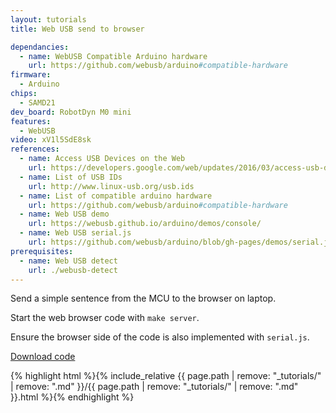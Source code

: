 ```yaml
---
layout: tutorials
title: Web USB send to browser

dependancies:
  - name: WebUSB Compatible Arduino hardware
    url: https://github.com/webusb/arduino#compatible-hardware
firmware:
  - Arduino
chips:
  - SAMD21
dev_board: RobotDyn M0 mini
features:
  - WebUSB
video: xV1l5SdE8sk
references:
  - name: Access USB Devices on the Web
    url: https://developers.google.com/web/updates/2016/03/access-usb-devices-on-the-web
  - name: List of USB IDs
    url: http://www.linux-usb.org/usb.ids
  - name: List of compatible arduino hardware
    url: https://github.com/webusb/arduino#compatible-hardware
  - name: Web USB demo
    url: https://webusb.github.io/arduino/demos/console/
  - name: Web USB serial.js
    url: https://github.com/webusb/arduino/blob/gh-pages/demos/serial.js
prerequisites:
  - name: Web USB detect
    url: ./webusb-detect
---
```


Send a simple sentence from the MCU to the browser on laptop.

Start the web browser code with `make server`.

Ensure the browser side of the code is also implemented with `serial.js`.

<a href="https://github.com/hutscape/hutscape.github.io/tree/master/{{page.path | replace:'.md',''}}" class="button is-primary">Download code</a>

{% highlight html %}{% include_relative {{ page.path | remove: "_tutorials/" | remove: ".md" }}/{{ page.path | remove: "_tutorials/" | remove: ".md" }}.html %}{% endhighlight %}

